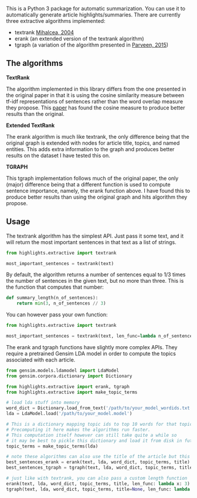 This is a Python 3 package for automatic summarization. You can use it to automatically generate article highlights/summaries. There are currently three extractive algorithms implemented:

- textrank [Mihalcea, 2004](https://web.eecs.umich.edu/~mihalcea/papers/mihalcea.emnlp04.pdf)
- erank (an extended version of the textrank algorithm)
- tgraph (a variation of the algorithm presented in [Parveen, 2015](https://www.ijcai.org/Proceedings/15/Papers/187.pdf))

## The algorithms

**TextRank**

The algorithm implemented in this library differs from the one presented in the original paper in that it is using the cosine similarity measure between tf-idf representations of sentences rather than the word overlap measure they propose. This [paper](https://arxiv.org/pdf/1602.03606.pdf) has found the cosine measure to produce better results than the original.

**Extended TextRank**

The erank algorithm is much like textrank, the only difference being that the original graph is extended with nodes for article title, topics, and named entities. This adds extra information to the graph and produces better results on the dataset I have tested this on.

**TGRAPH**

This tgraph implementation follows much of the original paper, the only (major) difference being that a different function is used to compute sentence importance, namely, the erank function above. I have found this to produce better results than using the original graph and hits algorithm they propose.

## Usage

The textrank algorithm has the simplest API. Just pass it some text, and it will return the most important sentences in that text as a list of strings.

```Python
from highlights.extractive import textrank

most_important_sentences = textrank(text)
```

By default, the algorithm returns a number of sentences equal to 1/3 times the number of sentences in the given text, but no more than three. This is the function that computes that number:

```Python
def summary_length(n_of_sentences):
    return min(3, n_of_sentences // 3)
```

You can however pass your own function:

```Python
from highlights.extractive import textrank

most_important_sentences = textrank(text, len_func=lambda n_of_sentences: 3)
```

The erank and tgraph functions have slightly more complex APIs. They require a pretrained Gensim LDA model in order to compute the topics associated with each article.

```Python
from gensim.models.ldamodel import LdaModel
from gensim.corpora.dictionary import Dictionary

from highlights.extractive import erank, tgraph
from highlights.extractive import make_topic_terms

# load lda stuff into memory
word_dict = Dictionary.load_from_text('/path/to/your_model_wordids.txt')
lda = LdaModel.load('/path/to/your_model.model')

# This is a dictionary mapping topic ids to top 10 words for that topic.
# Precomputing it here makes the algorithms run faster.
# This computation itself however can still take quite a while so
# it may be best to pickle this dictionary and load it from disk in future runs
topic_terms = make_topic_terms(lda)

# note these algorithms can also use the title of the article but this is optional
best_sentences_erank = erank(text, lda, word_dict, topic_terms, title)
best_sentences_tgraph = tgraph(text, lda, word_dict, topic_terms, title=None)

# just like with textrank, you can also pass a custom length function
erank(text, lda, word_dict, topic_terms, title, len_func: lambda x: 3)
tgraph(text, lda, word_dict, topic_terms, title=None, len_func: lambda x: 3)
```
